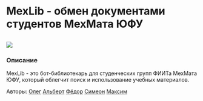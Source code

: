 # MexLib - обмен документами студентов МехМата ЮФУ
![](https://sun9-67.userapi.com/impf/Lg5-zwYQDJ5c2tGyq0S2xERAQewCDnTkZFFf6w/AmVnwuMcuPk.jpg?size=2160x2160&quality=96&proxy=1&sign=785316852c66dbd4ac0533c3fb8771cb)
------------
### Описание

MexLib - это бот-библиотекарь для студенческих групп ФИИТа МехМата ЮФУ, который облегчит поиск и использование учебных материалов.

Авторы:
[Олег](http://vk.com/forib "1")
[Альберт](http://vk.com/okrieso "2")
[Фёдор](http://vk.com/federiton_san "3")
[Симеон](http://vk.com/yaprogromist "4")
[Максим](http://vk.com/mapsalpon "5")
